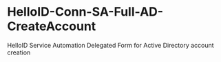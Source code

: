 # HelloID-Conn-SA-Full-AD-CreateAccount
HelloID Service Automation Delegated Form for Active Directory account creation
